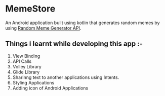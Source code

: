 # MemeStore
An Android application built using kotlin that generates random memes by using [Random Meme Generator API](https://github.com/D3vd/Meme_Api).
## Things i learnt while developing this app :-
1. View Binding 
2. API Calls
3. Volley Library
4. Glide Library
5. Sharinng text to another applications using Intents.
6. Styling Applications
7. Adding icon of Android Applications

